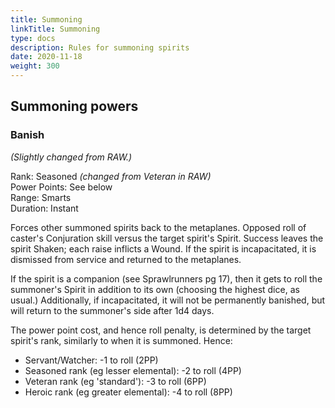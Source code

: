 ```yaml
---
title: Summoning
linkTitle: Summoning
type: docs
description: Rules for summoning spirits
date: 2020-11-18
weight: 300
---
```


## Summoning powers

### Banish

*(Slightly changed from RAW.)*

Rank: Seasoned *(changed from Veteran in RAW)*\
Power Points: See below \
Range: Smarts \
Duration: Instant 

Forces other summoned spirits back to the metaplanes. Opposed roll of caster's Conjuration skill versus the target spirit's Spirit. Success leaves the spirit Shaken; each raise inflicts a Wound. If the spirit is incapacitated, it is dismissed from service and returned to the metaplanes.

If the spirit is a companion (see Sprawlrunners pg 17), then it gets to roll the summoner's Spirit in addition to its own (choosing the highest dice, as usual.) Additionally, if incapacitated, it will not be permanently banished, but will return to the summoner's side after 1d4 days.

The power point cost, and hence roll penalty, is determined by the target spirit's rank, similarly to when it is summoned. Hence:

* Servant/Watcher: -1 to roll (2PP)
* Seasoned rank (eg lesser elemental): -2 to roll (4PP)
* Veteran rank (eg 'standard'): -3 to roll (6PP)
* Heroic rank (eg greater elemental): -4 to roll (8PP)

<!--
spirit powers


When a Magician or Adept perceive in the Astral Plane they are able to use the Assensing ability and also see creatures and magic. A Magician or an Adept can also use spells to damage creatures from that plane of existence (for half damage). All stats go off of physical abilities as on the character sheet. For a Magician to fully interact with the Astral Plane he must leave his body and project his essence there. While on the Astral Plane any spell cast on a creature there does full damage. Things on the Astral Plane happens faster than in the real world, so if combat is split between the Astral Plane and the physical world, resolve what happens on the Astral Plane in a combat round before the physical plane.
While on the Astral Plane treat a Magician’s Mental Attributes as one higher than on the character sheet (this goes for Critters as well). Ignore physical attributes. For resisiting damage directed at the Magician or for critters follow this:
Agility- Use Smarts; Strength and Vigor- Use Spirit.

-->